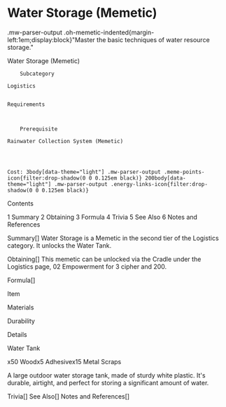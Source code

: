 # Water Storage (Memetic)

.mw-parser-output .oh-memetic-indented{margin-left:1em;display:block}"Master the basic techniques of water resource storage."

Water Storage (Memetic)


	
		
		
	
	



	
		Subcategory
	
	Logistics


	Requirements


	
		Prerequisite
	
	Rainwater Collection System (Memetic)



	
	Cost: 3body[data-theme="light"] .mw-parser-output .meme-points-icon{filter:drop-shadow(0 0 0.125em black)} 200body[data-theme="light"] .mw-parser-output .energy-links-icon{filter:drop-shadow(0 0 0.125em black)}





Contents

1 Summary
2 Obtaining
3 Formula
4 Trivia
5 See Also
6 Notes and References



Summary[]
Water Storage is a Memetic in the second tier of the Logistics category. It unlocks the Water Tank.

Obtaining[]
This memetic can be unlocked via the Cradle under the Logistics page, 02 Empowerment for 3 cipher and  200.

Formula[]


Item

Materials

Durability

Details


Water Tank

x50 Woodx5 Adhesivex15 Metal Scraps



A large outdoor water storage tank, made of sturdy white plastic. It's durable, airtight, and perfect for storing a significant amount of water.

Trivia[]
See Also[]
Notes and References[]
